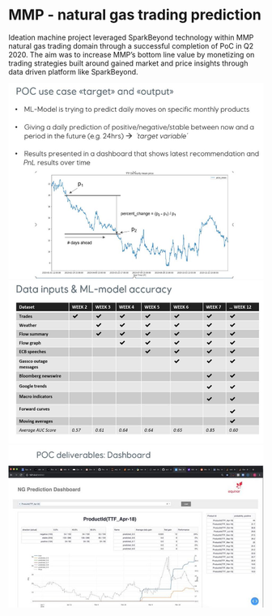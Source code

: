 # MMP - natural gas trading prediction


Ideation machine project  leveraged SparkBeyond technology within MMP natural gas trading domain through  a successful completion of PoC in Q2 2020.  The aim was to increase MMP’s bottom line value by monetizing on trading strategies built around gained market and price insights through data driven platform like SparkBeyond.

![](../assets/EPI-SUB/natural-gas-trading-POC.jpg)
![](../assets/EPI-SUB/natural-gas-trading-data-input.jpg)
![](../assets/EPI-SUB/natural-gas-trading-dashboard.jpg)
